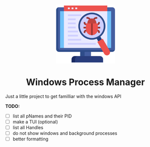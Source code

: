 <p align="center">
    <img src="logo.png" alt="Logo" height=185 width=185>
</p>
<h1 align="center"> <b>Windows Process Manager</b> </h1>

Just a little project to get familliar with the windows API

**TODO:**
- [ ] list all pNames and their PID
- [ ] make a TUI (optional)
- [ ] list all Handles
- [ ] do not show windows and background processes
- [ ] better formatting

<!-- 
https://learn.microsoft.com/en-us/windows/win32/psapi/enumerating-all-processes
https://learn.microsoft.com/en-us/windows/win32/api/psapi/nf-psapi-getmodulebasenamea
https://learn.microsoft.com/en-us/windows/win32/api/Psapi/nf-psapi-enumprocesses
https://learn.microsoft.com/en-us/windows/win32/api/psapi/nf-psapi-enumprocessmodules
https://learn.microsoft.com/en-us/cpp/c-runtime-library/reference/printf-printf-l-wprintf-wprintf-l?view=msvc-170
-->

